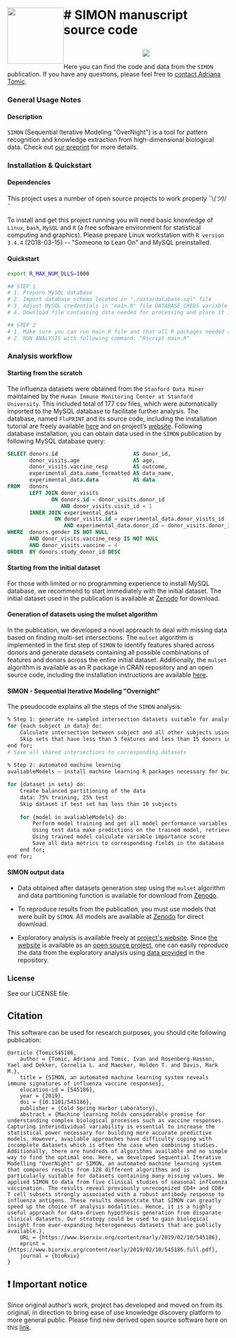 <h1>

<img src="icon.png"
  width="128"
  style="float:left;"> \# SIMON manuscript source code
</h1>

<p align="center">
    <img src="http://unmaintained.tech/badge.svg">
</p>

Here you can find the code and data from the `SIMON` publication.
If you have any questions, please feel free to [contact Adriana Tomic](mailto:atomic@stanford.edu).

### General Usage Notes

#### Description
`SIMON` (Sequential Iterative Modeling "OverNight") is a tool for pattern recognition and knowledge extraction from high-dimensional biological data.
Check out [our preprint](https://www.biorxiv.org/content/10.1101/545186v1) for more details.


### Installation & Quickstart

#### Dependencies
This project uses a number of open source projects to work properly ¯\\_(ツ)_/¯

To install and get this project running you will need basic knowledge of `Linux`, `bash`, `MySQL` and `R` (a free software environment for statistical computing and graphics). Please prepare Linux workstation with `R version 3.4.4` (2018-03-15) -- "Someone to Lean On" and MySQL preinstalled.

#### Quickstart

```bash
export R_MAX_NUM_DLLS=1000

## STEP 1
# 1. Prepare MySQL database
# 2. Import database schema located in "./data/database.sql" file
# 3. Adjust MySQL credentials in "main.R" file DATABASE_CREDS variable
# 4. Download file containing data needed for processing and place it in ./data directory named as follows "data/data_transposed.csv"

## STEP 2
# 1. Make sure you can run main.R file and that all R packages needed are pre-installed (install machine learning R packages necessary for building models). Packages are defined in main.R file
# 2. RUN ANALYSIS with following command: "Rscript main.R"
```

### Analysis workflow

#### Starting from the scratch

The influenza datasets were obtained from the `Stanford Data Miner` maintained by the `Human Immune Monitoring Center at Stanford University`. 
This included total of 177 csv files, which were automatically imported to the MySQL database to facilitate further analysis. 
The database, named `FluPRINT` and its source code, including the installation tutorial are freely available [here](https://github.com/LogIN-/fluprint)
and on project’s [website](www.fluprint.com).
Following database installation, you can obtain data used in the `SIMON` publication by following MySQL database query:

```sql
SELECT donors.id                        AS donor_id,
       donor_visits.age                 AS age,
       donor_visits.vaccine_resp        AS outcome,
       experimental_data.name_formatted AS data_name,
       experimental_data.data           AS data
FROM   donors
       LEFT JOIN donor_visits
              ON donors.id = donor_visits.donor_id
                 AND donor_visits.visit_id = 1
       INNER JOIN experimental_data
               ON donor_visits.id = experimental_data.donor_visits_id
                  AND experimental_data.donor_id = donor_visits.donor_id
WHERE  donors.gender IS NOT NULL
       AND donor_visits.vaccine_resp IS NOT NULL
       AND donor_visits.vaccine = 4
ORDER  BY donors.study_donor_id DESC
```

#### Starting from the initial dataset

For those with limited or no programming experience to install MySQL database, we recommend to start immediately with the initial dataset. 
The initial dataset used in the publication is available at [Zenodo](https://zenodo.org/record/2578166#.XHWDibh7lPY) for download.

#### Generation of datasets using the mulset algorithm

In the publication, we developed a novel approach to deal with missing data based on finding multi-set intersections. 
The `mulset` algorithm is implemented in the first step of `SIMON` to identify features shared across donors and generate datasets containing all possible combinations of features and donors across the entire initial dataset. Additionally, the `mulset` algorithm is available as an R package in CRAN repository and an open source code, including the installation instructions are available [here](https://github.com/LogIN-/mulset). 

#### SIMON - Sequential Iterative Modeling "Overnight"

The pseudocode explains all the steps of the `SIMON` analysis:

```bash
% Step 1: generate re-sampled intersection datasets suitable for analysis 
for {each subject in data} do: 
	Calculate intersection between subject and all other subjects using mulset algorithm 
	Skip sets that have less than 5 features and less than 15 donors in common 
end for; 
# Save all shared intersections to corresponding datasets 
	
% Step 2: automated machine learning 
avaliableModels – install machine learning R packages necessary for building models (128 ML algorithms described in the manuscript, Supplementary Table S6) 

for {dataset in sets} do: 
	Create balanced partitioning of the data 
	data: 75% training, 25% test 
	Skip dataset if test set has less than 10 subjects 
	
	for {model in avaliableModels} do: 
		Perform model training and get all model performance variables 
		Using test data make predictions on the trained model, retrieve ROC from confusion matrix 
		Using trained model calculate variable importance score 
		Save all data metrics to corresponding fields in the database 
	end for; 
end for;
```
#### SIMON output data


* Data obtained after datasets generation step using the `mulset` algorithm and data partitioning function is available for download from [Zenodo](https://zenodo.org/record/2580414#.XHh1drh7lPY).

* To reproduce results from the publication, you must use models that were built by `SIMON`. All models are available at [Zenodo](https://zenodo.org/record/2580416#.XHiItLh7lPY) for direct download.

* Exploratory analysis is available freely at [project's website](www.fluprint.com). Since [the website](https://www.fluprint.com) is available as an [open source project](https://github.com/LogIN-/fluprint.com), one can easily reproduce the data from the exploratory analysis using [data provided](https://raw.githubusercontent.com/LogIN-/fluprint.com/master/static/data.json) in the repository.

### License
See our LICENSE file.


## Citation
This software can be used for research purposes, you should cite following publication:

```
@article {Tomic545186,
    author = {Tomic, Adriana and Tomic, Ivan and Rosenberg-Hasson, Yael and Dekker, Cornelia L. and Maecker, Holden T. and Davis, Mark M.},
    title = {SIMON, an automated machine learning system reveals immune signatures of influenza vaccine responses},
    elocation-id = {545186},
    year = {2019},
    doi = {10.1101/545186},
    publisher = {Cold Spring Harbor Laboratory},
    abstract = {Machine learning holds considerable promise for understanding complex biological processes such as vaccine responses. Capturing interindividual variability is essential to increase the statistical power necessary for building more accurate predictive models. However, available approaches have difficulty coping with incomplete datasets which is often the case when combining studies. Additionally, there are hundreds of algorithms available and no simple way to find the optimal one. Here, we developed Sequential Iterative Modelling "OverNight" or SIMON, an automated machine learning system that compares results from 128 different algorithms and is particularly suitable for datasets containing many missing values. We applied SIMON to data from five clinical studies of seasonal influenza vaccination. The results reveal previously unrecognized CD4+ and CD8+ T cell subsets strongly associated with a robust antibody response to influenza antigens. These results demonstrate that SIMON can greatly speed up the choice of analysis modalities. Hence, it is a highly useful approach for data-driven hypothesis generation from disparate clinical datasets. Our strategy could be used to gain biological insight from ever-expanding heterogeneous datasets that are publicly available.},
    URL = {https://www.biorxiv.org/content/early/2019/02/10/545186},
    eprint = {https://www.biorxiv.org/content/early/2019/02/10/545186.full.pdf},
    journal = {bioRxiv}
}
```

## :exclamation: Important notice
Since original author’s work, project has developed and moved on from its original, in direction to bring ease of use knowledge discovery platform to more general public. 
Please find new derived open source software here on this [link](https://github.com/genular/simon-frontend).
